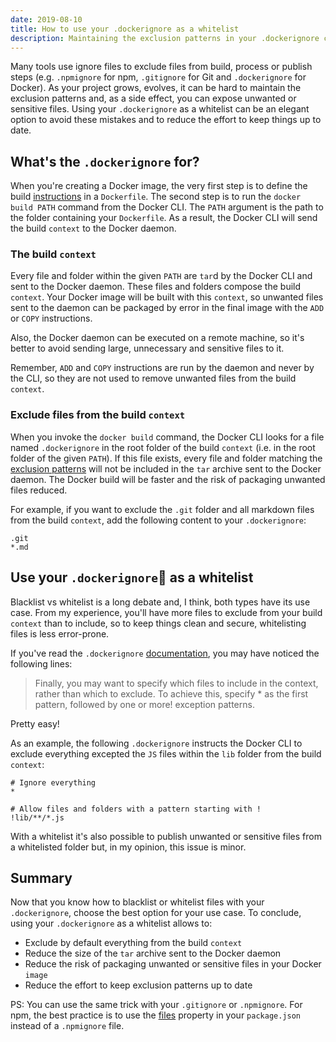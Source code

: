 ```yaml
---
date: 2019-08-10
title: How to use your .dockerignore as a whitelist
description: Maintaining the exclusion patterns in your .dockerignore can be hard as your project grows and evolves. Using this file as a whitelist is an elegant way to keep things clean, secure and easy to maintain.
---
```


Many tools use ignore files to exclude files from build, process or publish steps (e.g. `.npmignore` for npm, `.gitignore` for Git and `.dockerignore` for Docker). As your project grows, evolves, it can be hard to maintain the exclusion patterns and, as a side effect, you can expose unwanted or sensitive files. Using your `.dockerignore` as a whitelist can be an elegant option to avoid these mistakes and to reduce the effort to keep things up to date.

## What's the `.dockerignore` for?

When you're creating a Docker image, the very first step is to define the build [instructions][1] in a `Dockerfile`. The second step is to run the `docker build PATH` command from the Docker CLI. The `PATH` argument is the path to the folder containing your `Dockerfile`. As a result, the Docker CLI will send the build `context` to the Docker daemon.

### The build `context`

Every file and folder within the given `PATH` are `tar`d by the Docker CLI and sent to the Docker daemon. These files and folders compose the build `context`. Your Docker image will be built with this `context`, so unwanted files sent to the daemon can be packaged by error in the final image with the `ADD` or `COPY` instructions.

Also, the Docker daemon can be executed on a remote machine, so it's better to avoid sending large, unnecessary and sensitive files to it.

Remember, `ADD` and `COPY` instructions are run by the daemon and never by the CLI, so they are not used to remove unwanted files from the build `context`.

### Exclude files from the build `context`

When you invoke the `docker build` command, the Docker CLI looks for a file named `.dockerignore` in the root folder of the build `context` (i.e. in the root folder of the given `PATH`). If this file exists, every file and folder matching the [exclusion patterns][3] will not be included in the `tar` archive sent to the Docker daemon. The Docker build will be faster and the risk of packaging unwanted files reduced.

For example, if you want to exclude the `.git` folder and all markdown files from the build `context`, add the following content to your `.dockerignore`:

```
.git
*.md
```

## Use your `.dockerignore` as a whitelist

Blacklist vs whitelist is a long debate and, I think, both types have its use case. From my experience, you'll have more files to exclude from your build `context` than to include, so to keep things clean and secure, whitelisting files is less error-prone.

If you've read the `.dockerignore` [documentation][3], you may have noticed the following lines:

> Finally, you may want to specify which files to include in the context, rather than which to exclude. To achieve this, specify \* as the first pattern, followed by one or more! exception patterns.

Pretty easy!

As an example, the following `.dockerignore` instructs the Docker CLI to exclude everything excepted the `JS` files within the `lib` folder from the build `context`:

```
# Ignore everything
*

# Allow files and folders with a pattern starting with !
!lib/**/*.js
```

With a whitelist it's also possible to publish unwanted or sensitive files from a whitelisted folder but, in my opinion, this issue is minor.

## Summary

Now that you know how to blacklist or whitelist files with your `.dockerignore`, choose the best option for your use case. To conclude, using your `.dockerignore` as a whitelist allows to:

- Exclude by default everything from the build `context`
- Reduce the size of the `tar` archive sent to the Docker daemon
- Reduce the risk of packaging unwanted or sensitive files in your Docker `image`
- Reduce the effort to keep exclusion patterns up to date

PS: You can use the same trick with your `.gitignore` or `.npmignore`. For npm, the best practice is to use the [files][4] property in your `package.json` instead of a `.npmignore` file.

[1]: https://docs.docker.com/engine/reference/builder/
[2]: https://golang.org/pkg/path/filepath/#Match
[3]: https://docs.docker.com/engine/reference/builder/#dockerignore-file
[4]: https://docs.npmjs.com/files/package.json#files
